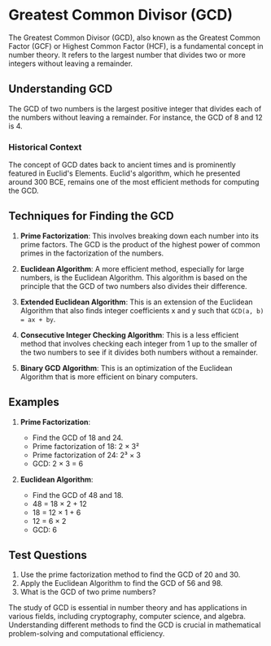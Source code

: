 # Greatest Common Divisor (GCD)

The Greatest Common Divisor (GCD), also known as the Greatest Common Factor (GCF) or Highest Common Factor (HCF), is a fundamental concept in number theory. It refers to the largest number that divides two or more integers without leaving a remainder.

## Understanding GCD

The GCD of two numbers is the largest positive integer that divides each of the numbers without leaving a remainder. For instance, the GCD of 8 and 12 is 4. 

### Historical Context

The concept of GCD dates back to ancient times and is prominently featured in Euclid's Elements. Euclid's algorithm, which he presented around 300 BCE, remains one of the most efficient methods for computing the GCD.

## Techniques for Finding the GCD

1. **Prime Factorization**: This involves breaking down each number into its prime factors. The GCD is the product of the highest power of common primes in the factorization of the numbers.

2. **Euclidean Algorithm**: A more efficient method, especially for large numbers, is the Euclidean Algorithm. This algorithm is based on the principle that the GCD of two numbers also divides their difference.

3. **Extended Euclidean Algorithm**: This is an extension of the Euclidean Algorithm that also finds integer coefficients x and y such that `GCD(a, b) = ax + by`.

4. **Consecutive Integer Checking Algorithm**: This is a less efficient method that involves checking each integer from 1 up to the smaller of the two numbers to see if it divides both numbers without a remainder.

5. **Binary GCD Algorithm**: This is an optimization of the Euclidean Algorithm that is more efficient on binary computers.

## Examples

1. **Prime Factorization**:
   - Find the GCD of 18 and 24.
   - Prime factorization of 18: 2 × 3²
   - Prime factorization of 24: 2³ × 3
   - GCD: 2 × 3 = 6

2. **Euclidean Algorithm**:
   - Find the GCD of 48 and 18.
   - 48 = 18 × 2 + 12
   - 18 = 12 × 1 + 6
   - 12 = 6 × 2
   - GCD: 6

## Test Questions

1. Use the prime factorization method to find the GCD of 20 and 30.
2. Apply the Euclidean Algorithm to find the GCD of 56 and 98.
3. What is the GCD of two prime numbers?

The study of GCD is essential in number theory and has applications in various fields, including cryptography, computer science, and algebra. Understanding different methods to find the GCD is crucial in mathematical problem-solving and computational efficiency.